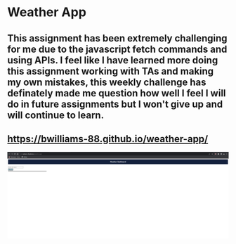 # Weather App

## This assignment has been extremely challenging for me due to the javascript fetch commands and using APIs. I feel like I have learned more doing this assignment working with TAs and making my own mistakes, this weekly challenge has definately made me question how well I feel I will do in future assignments but I won't give up and will continue to learn.


## https://bwilliams-88.github.io/weather-app/

![Alt text](image.png)